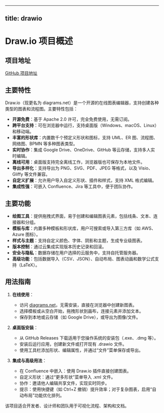 
---
title: drawio
---

# Draw.io 项目概述

## 项目地址
[GitHub 项目地址](https://github.com/jgraph/drawio)

## 主要特性
Draw.io（现更名为 diagrams.net）是一个开源的在线图表编辑器，支持创建各种类型的图表和流程图。主要特性包括：
- **开源免费**：基于 Apache 2.0 许可，完全免费使用，无需订阅。
- **跨平台支持**：可在浏览器中运行，支持桌面版（Windows、macOS、Linux）和移动端。
- **丰富的形状库**：内置数千个预定义形状和图标，支持 UML、ER 图、流程图、网络图、BPMN 等多种图表类型。
- **实时协作**：集成 Google Drive、OneDrive、GitHub 等云存储，支持多人实时编辑。
- **离线可用**：桌面版支持完全离线工作，浏览器版也可保存为本地文件。
- **导出多样化**：支持导出为 PNG、SVG、PDF、JPEG 等格式，以及 Visio、Gliffy 等文件兼容。
- **自定义扩展**：允许用户导入自定义形状、插件和样式，支持 XML 格式编辑。
- **集成性强**：可嵌入 Confluence、Jira 等工具中，便于团队协作。

## 主要功能
- **绘图工具**：提供拖拽式界面，易于创建和编辑图表元素，包括线条、文本、连接器和分组。
- **模板与库**：内置多种模板和形状库，用户可搜索或导入第三方库（如 AWS、Azure 图标）。
- **样式与主题**：支持自定义颜色、字体、阴影和主题，生成专业级图表。
- **版本控制**：通过云集成实现版本历史记录和回滚。
- **安全与隐私**：数据存储在用户选择的云服务中，支持自托管服务器。
- **高级功能**：包括数据导入（CSV、JSON）、自动布局、图表动画和数学公式支持（LaTeX）。

## 用法指南
1. **在线使用**：
   - 访问 [diagrams.net](https://app.diagrams.net/)，无需安装，直接在浏览器中创建新图表。
   - 选择模板或从空白开始，拖拽形状到画布，连接元素并添加文本。
   - 保存到本地或云存储（如 Google Drive），或导出为图像/文件。

2. **桌面版安装**：
   - 从 GitHub Releases 下载适用于您操作系统的安装包（.exe、.dmg 等）。
   - 安装后运行应用，创建新文件或打开现有 .drawio 文件。
   - 使用工具栏添加形状、编辑属性，并通过“文件”菜单保存或导出。

3. **集成与高级用法**：
   - 在 Confluence 中嵌入：使用 Draw.io 插件直接创建图表。
   - 自定义形状：通过“更多形状”菜单导入 .xml 文件。
   - 协作：邀请他人编辑共享文件，实现实时同步。
   - 提示：使用快捷键（如 Ctrl+Z 撤销）提升效率；对于复杂图表，启用“自动布局”功能优化排列。

该项目适合开发者、设计师和团队用于可视化流程、架构和文档。